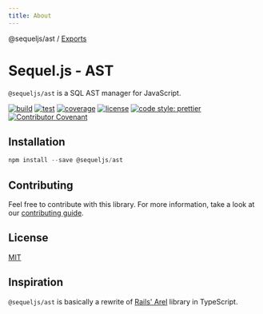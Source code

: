 ```yaml
---
title: About
---
```


@sequeljs/ast / [Exports](modules.md)

# Sequel.js - AST

`@sequeljs/ast` is a SQL AST manager for JavaScript.

[![build](https://github.com/sequeljs/ast/workflows/build/badge.svg)](https://github.com/sequeljs/ast/)
[![test](https://github.com/sequeljs/ast/workflows/test/badge.svg)](https://github.com/sequeljs/ast/)
[![coverage](https://coveralls.io/repos/github/sequeljs/ast/badge.svg?branch=main)](https://coveralls.io/github/sequeljs/ast?branch=main)
[![license](https://img.shields.io/github/license/sequeljs/ast)](https://github.com/sequeljs/ast/blob/main/LICENSE.md)
[![code style: prettier](https://img.shields.io/badge/code_style-prettier-ff69b4.svg)](https://github.com/prettier/prettier)
[![Contributor Covenant](https://img.shields.io/badge/Contributor%20Covenant-v2.0%20adopted-ff69b4.svg)](https://github.com/sequeljs/ast/blob/main/CODE_OF_CONDUCT.md)

## Installation

```JavaScript
npm install --save @sequeljs/ast
```

## Contributing

Feel free to contribute with this library. For more information, take a look at
our
[contributing guide](https://github.com/sequeljs/ast/blob/main/CONTRIBUTING.md).

## License

[MIT](https://github.com/sequeljs/ast/blob/main/LICENSE)

## Inspiration

`@sequeljs/ast` is basically a rewrite of
[Rails' Arel](https://github.com/rails/rails/tree/v6.0.3.2/activerecord/lib/arel)
library in TypeScript.
